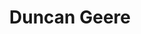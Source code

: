---
title: 'Duncan Geere'
layout: 'layouts/home.html'

intro:
  name: 'Duncan Geere'
  interest: 'climate and environmental issues'
  buttonText: 'Get in touch'
  buttonUrl: 'mailto:duncangeere@gmail.com'
  image: '/images/headshot.png'
  imageAlt: 'Black and white circular photo of Duncan Geere'

blurb:
  summary: 'I help people communicate complex, nuanced information to a wider audience through clear writing, careful editing, and beautiful data visualization.'

featuredWork:
  title: 'My work'

testimonials:
  title: 'What my clients say'

newsletterCTA:
  title: 'Not ready to talk yet?'
  summary: 'Subscribe for my newsletter, sent every 10 days, where I write about my work and what I find interesting'
  archiveUrl: 'https://buttondown.email/duncangeere/archive'
  buttonText: 'Sign up'
  buttonUrl: 'https://buttondown.email/duncangeere/'
---